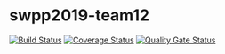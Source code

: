 # swpp2019-team12
[![Build Status](https://travis-ci.org/swsnu/swpp2019-team12.svg?branch=master)](https://travis-ci.org/swsnu/swpp2019-team12)
[![Coverage Status](https://coveralls.io/repos/github/swsnu/swpp2019-team12/badge.svg?branch=master)](https://coveralls.io/github/swsnu/swpp2019-team12?branch=master)
[![Quality Gate Status](https://sonarcloud.io/api/project_badges/measure?project=swsnu_swpp2019-team12&metric=alert_status)](https://sonarcloud.io/dashboard?id=swsnu_swpp2019-team12)
